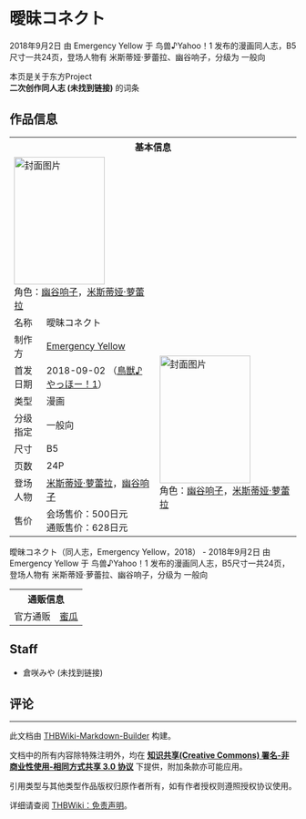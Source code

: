 # 曖昧コネクト

<!-- source html: G:\repos\THBWiki-Markdown-Builder\THBWikiMarkdown\Temp\main\f\f7\ns0%3A%E6%9B%96%E6%98%A7%E3%82%B3%E3%83%8D%E3%82%AF%E3%83%88.html -->

2018年9月2日 由 Emergency Yellow 于 鸟兽♪Yahoo！1 发布的漫画同人志，B5尺寸一共24页，登场人物有 米斯蒂娅·萝蕾拉、幽谷响子，分级为 一般向

本页是关于东方Project  
 **二次创作同人志 (未找到链接)** 的词条
## 作品信息

<table><tbody><tr><th colspan="3">基本信息</th></tr><tr><td class="cover-artwork-mobile" colspan="2"><a href="./文件-曖昧コネクト封面.jpg.md" class="image" title="封面图片"><img alt="封面图片" src="https://upload.thwiki.cc/thumb/b/be/%E6%9B%96%E6%98%A7%E3%82%B3%E3%83%8D%E3%82%AF%E3%83%88%E5%B0%81%E9%9D%A2.jpg/159px-%E6%9B%96%E6%98%A7%E3%82%B3%E3%83%8D%E3%82%AF%E3%83%88%E5%B0%81%E9%9D%A2.jpg" decoding="async" loading="lazy" width="159" height="224" srcset="https://upload.thwiki.cc/thumb/b/be/%E6%9B%96%E6%98%A7%E3%82%B3%E3%83%8D%E3%82%AF%E3%83%88%E5%B0%81%E9%9D%A2.jpg/238px-%E6%9B%96%E6%98%A7%E3%82%B3%E3%83%8D%E3%82%AF%E3%83%88%E5%B0%81%E9%9D%A2.jpg 1.5x, https://upload.thwiki.cc/thumb/b/be/%E6%9B%96%E6%98%A7%E3%82%B3%E3%83%8D%E3%82%AF%E3%83%88%E5%B0%81%E9%9D%A2.jpg/317px-%E6%9B%96%E6%98%A7%E3%82%B3%E3%83%8D%E3%82%AF%E3%83%88%E5%B0%81%E9%9D%A2.jpg 2x" data-file-width="319" data-file-height="450"></a><div class="cover-char">角色：<a href="./幽谷响子.md" title="幽谷响子">幽谷响子</a>，<a href="./米斯蒂娅·萝蕾拉.md" title="米斯蒂娅·萝蕾拉">米斯蒂娅·萝蕾拉</a></div></td>
</tr><tr><td class="label">名称</td><td colspan="2"> 曖昧コネクト </td></tr><tr><td class="label">制作方</td><td><a href="./Emergency_Yellow.md" title="Emergency Yellow">Emergency Yellow</a></td><td class="cover-artwork" rowspan="8" style="min-width:224px;"><a href="./文件-曖昧コネクト封面.jpg.md" class="image" title="封面图片"><img alt="封面图片" src="https://upload.thwiki.cc/thumb/b/be/%E6%9B%96%E6%98%A7%E3%82%B3%E3%83%8D%E3%82%AF%E3%83%88%E5%B0%81%E9%9D%A2.jpg/159px-%E6%9B%96%E6%98%A7%E3%82%B3%E3%83%8D%E3%82%AF%E3%83%88%E5%B0%81%E9%9D%A2.jpg" decoding="async" loading="lazy" width="159" height="224" srcset="https://upload.thwiki.cc/thumb/b/be/%E6%9B%96%E6%98%A7%E3%82%B3%E3%83%8D%E3%82%AF%E3%83%88%E5%B0%81%E9%9D%A2.jpg/238px-%E6%9B%96%E6%98%A7%E3%82%B3%E3%83%8D%E3%82%AF%E3%83%88%E5%B0%81%E9%9D%A2.jpg 1.5x, https://upload.thwiki.cc/thumb/b/be/%E6%9B%96%E6%98%A7%E3%82%B3%E3%83%8D%E3%82%AF%E3%83%88%E5%B0%81%E9%9D%A2.jpg/317px-%E6%9B%96%E6%98%A7%E3%82%B3%E3%83%8D%E3%82%AF%E3%83%88%E5%B0%81%E9%9D%A2.jpg 2x" data-file-width="319" data-file-height="450"></a><div class="cover-char">角色：<a href="./幽谷响子.md" title="幽谷响子">幽谷响子</a>，<a href="./米斯蒂娅·萝蕾拉.md" title="米斯蒂娅·萝蕾拉">米斯蒂娅·萝蕾拉</a></div></td>
</tr><tr><td class="label">首发日期</td><td>2018-09-02&#160;（<a href="/展会作品列表?e=%E9%B8%9F%E5%85%BD%E2%99%AAYahoo%EF%BC%81%231">鳥獣♪やっほー！1</a>）</td></tr><tr><td class="label">类型</td><td>漫画</td></tr><tr><td class="label">分级指定</td><td>一般向</td></tr><tr><td class="label">尺寸</td><td>B5</td></tr><tr><td class="label">页数</td><td>24P</td></tr><tr><td class="label">登场人物</td><td><a href="./米斯蒂娅·萝蕾拉.md" title="米斯蒂娅·萝蕾拉">米斯蒂娅·萝蕾拉</a>，<a href="./幽谷响子.md" title="幽谷响子">幽谷响子</a></td></tr><tr><td class="label">售价</td><td>会场售价：500日元<br>通贩售价：628日元</td></tr></tbody></table>

曖昧コネクト（同人志，Emergency Yellow，2018） - 2018年9月2日 由 Emergency Yellow 于 鸟兽♪Yahoo！1 发布的漫画同人志，B5尺寸一共24页，登场人物有 米斯蒂娅·萝蕾拉、幽谷响子，分级为 一般向

<table><tbody><tr><th colspan="3">通贩信息</th></tr><tr><td class="label">官方通贩</td><td colspan="2"><a rel="nofollow" class="external text" href="https://www.melonbooks.co.jp/detail/detail.php?product_id=406532">蜜瓜</a></td></tr></tbody></table>


## Staff
- 倉咲みや (未找到链接)

## 评论




---

此文档由 [THBWiki-Markdown-Builder](https://github.com/Delsin-Yu/THBWiki-Markdown-Builder) 构建。

文档中的所有内容除特殊注明外，均在 [**知识共享(Creative Commons) 署名-非商业性使用-相同方式共享 3.0 协议**](https://creativecommons.org/licenses/by-sa/3.0/deed.zh-hans) 下提供，附加条款亦可能应用。

引用类型与其他类型作品版权归原作者所有，如有作者授权则遵照授权协议使用。

详细请查阅 [THBWiki：免责声明](https://thbwiki.cc/THBWiki:%E5%85%8D%E8%B4%A3%E5%A3%B0%E6%98%8E)。

